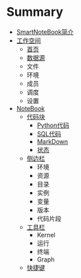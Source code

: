 # Summary

* [SmartNoteBook简介](README.md)
* [工作空间](chapter1.md)
  * [首页](chapter1/gong-zuo-kong-jian-shou-ye.md)
  * [数据源](chapter1/shu-ju-yuan.md)
  * 文件
  * 环境
  * 成员
  * 调度
  * 设置
* [NoteBook](bian-ji-qi.md)
  * [代码块](bian-ji-qi/dai-ma-kuai.md)
    * [Python代码](bian-ji-qi/dai-ma-kuai/pythondai-ma.md)
    * [SQL代码](bian-ji-qi/dai-ma-kuai/sqldai-ma.md)
    * [MarkDown](bian-ji-qi/dai-ma-kuai/markdown.md)
    * [状态](bian-ji-qi/dai-ma-kuai/zhuang-tai.md)
  * [侧边栏](bian-ji-qi/ce-bian-lan.md)
    * 环境
    * 资源
    * 目录
    * 实例
    * 变量
    * 版本
    * 代码片段
  * [工具栏](bian-ji-qi/gong-ju-lan.md)
    * Kernel
    * 运行
    * 终端
    * Graph
  * [快捷键](bian-ji-qi/kuai-jie-jian.md)

